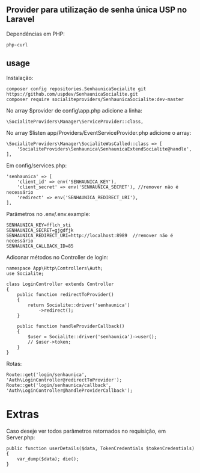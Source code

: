 ## Provider para utilização de senha única USP no Laravel 

Dependências em PHP:

    php-curl
    
## usage

Instalação:

    composer config repositories.SenhaunicaSocialite git https://github.com/uspdev/SenhaunicaSocialite.git
    composer require socialiteproviders/SenhaunicaSocialite:dev-master
    
No array $provider de config\app.php adicione a linha:
    
    \SocialiteProviders\Manager\ServiceProvider::class,
    
No array $listen app/Providers/EventServiceProvider.php adicione o array:

    \SocialiteProviders\Manager\SocialiteWasCalled::class => [
        'SocialiteProviders\Senhaunica\SenhaunicaExtendSocialite@handle',
    ],
    
Em config/services.php:

    'senhaunica' => [
        'client_id' => env('SENHAUNICA_KEY'),
        'client_secret' => env('SENHAUNICA_SECRET'), //remover não é necessário
        'redirect' => env('SENHAUNICA_REDIRECT_URI'),  
    ], 
    
    
Parâmetros no .env/.env.example:

    SENHAUNICA_KEY=fflch_sti
    SENHAUNICA_SECRET=gjgdfjk
    SENHAUNICA_REDIRECT_URI=http://localhost:8989  //remover não é necessário
    SENHAUNICA_CALLBACK_ID=85

Adiconar métodos no Controller de login:

    namespace App\Http\Controllers\Auth;
    use Socialite;

    class LoginController extends Controller
    {
        public function redirectToProvider()
        {
            return Socialite::driver('senhaunica')
                ->redirect();
        }

        public function handleProviderCallback()
        {
            $user = Socialite::driver('senhaunica')->user();
            // $user->token;
        }
    }

Rotas:

    Route::get('login/senhaunica', 'Auth\LoginController@redirectToProvider');
    Route::get('login/senhaunica/callback', 'Auth\LoginController@handleProviderCallback');
    
    
# Extras

Caso deseje ver todos parâmetros retornados no requisição, em Server.php:

    public function userDetails($data, TokenCredentials $tokenCredentials)
    {  
        var_dump($data); die();
    }
